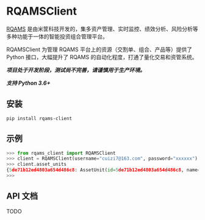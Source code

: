 # RQAMSClient

[RQAMS](https://www.ricequant.com/welcome/ams) 是由米筐科技开发的，集多资产管理、实时监控、绩效分析、风险分析等多种功能于一体的智能投资组合管理平台。

RQAMSClient 为管理 RQAMS 平台上的资源（交割单、组合、产品等）提供了 Python 接口，大幅提升了 RQAMS 的自动化程度，打通了量化交易和资管系统。

***项目处于开发阶段，测试尚不完善，请谨慎用于生产环境。***

***支持 Python 3.6+***

## 安装

```shell script
pip install rqams-client
```

## 示例

```python
>>> from rqams_client import RQAMSClient
>>> client = RQAMSClient(username="cuizi7@163.com", password="xxxxxx")
>>> client.asset_units
{5de71b12ed4803a654d486c8: AssetUnit(id=5de71b12ed4803a654d486c8, name=接口测试), 5ddfa7a81366d9db63f81286: AssetUnit(id=5ddfa7a81366d9db63f81286, name=测试期权), 5db147ab3e1305c4be6fbd3f: AssetUnit(id=5db147ab3e1305c4be6fbd3f, name=公募), 5d9065c9e4c91056df7c027e: AssetUnit(id=5d9065c9e4c91056df7c027e, name=均价测试), 5d8defe7f792ca44dc04c9b6: AssetUnit(id=5d8defe7f792ca44dc04c9b6, name=弘论-自动对账资产单元)}
>>>
```


## API 文档

TODO
